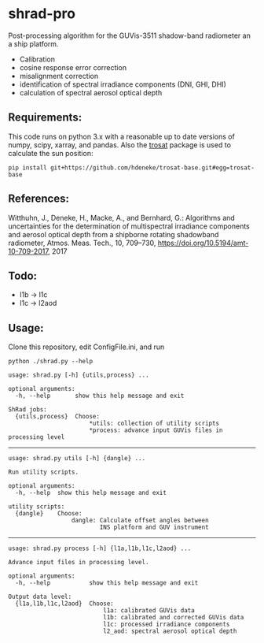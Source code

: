 # shrad-pro
Post-processing algorithm for the GUVis-3511 shadow-band radiometer an a ship platform.
  * Calibration
  * cosine response error correction
  * misalignment correction
  * identification of spectral irradiance components (DNI, GHI, DHI)
  * calculation of spectral aerosol optical depth

## Requirements:
This code runs on python 3.x with a reasonable up to date versions of numpy, scipy, xarray, and pandas.
Also the [trosat](https://github.com/hdeneke/trosat-base) package is used to calculate the sun position:
```
pip install git+https://github.com/hdeneke/trosat-base.git#egg=trosat-base
```

## References:
Witthuhn, J., Deneke, H., Macke, A., and Bernhard, G.: Algorithms and uncertainties for the determination of multispectral irradiance components and aerosol optical depth from a shipborne rotating shadowband radiometer, Atmos. Meas. Tech., 10, 709–730, https://doi.org/10.5194/amt-10-709-2017, 2017

## Todo:
  * l1b -> l1c
  * l1c -> l2aod

## Usage:
Clone this repository, edit ConfigFile.ini, and run

```
python ./shrad.py --help
```
```
usage: shrad.py [-h] {utils,process} ...

optional arguments:
  -h, --help       show this help message and exit

ShRad jobs:
  {utils,process}  Choose:
                       *utils: collection of utility scripts
                       *process: advance input GUVis files in processing level

```
---
```
usage: shrad.py utils [-h] {dangle} ...

Run utility scripts.

optional arguments:
  -h, --help  show this help message and exit

utility scripts:
  {dangle}    Choose:
                  dangle: Calculate offset angles between
                          INS platform and GUV instrument
```
---
```
usage: shrad.py process [-h] {l1a,l1b,l1c,l2aod} ...

Advance input files in processing level.

optional arguments:
  -h, --help           show this help message and exit

Output data level:
  {l1a,l1b,l1c,l2aod}  Choose:
                           l1a: calibrated GUVis data
                           l1b: calibrated and corrected GUVis data
                           l1c: processed irradiance components
                           l2_aod: spectral aerosol optical depth

```
